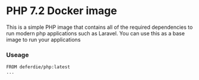# PHP 7.2 Docker image

This is a simple PHP image that contains all of the required dependencies to run modern php applications such as Laravel. You can use this as a base image to run your applications

### Useage
```
FROM deferdie/php:latest
...
```